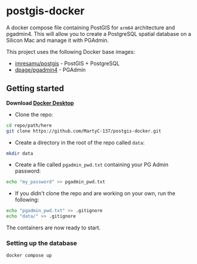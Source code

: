 # postgis-docker
A docker compose file containing PostGIS for `arm64` architecture and pgadmin4. This will allow you to create a PostgreSQL spatial database on a Silicon Mac and manage it with PGAdmin.

This project uses the following Docker base images:

- [imresamu/postgis](https://hub.docker.com/r/imresamu/postgis) - PostGIS + PostgreSQL
- [dpage/pgadmin4](https://hub.docker.com/r/dpage/pgadmin4) - PGAdmin

## Getting started

**Download [Docker Desktop](https://www.docker.com/products/docker-desktop/)** 

- Clone the repo:
  
``` sh
cd repo/path/here
git clone https://github.com/MartyC-137/postgis-docker.git
```

- Create a directory in the root of the repo called `data`:

``` sh
mkdir data
```

- Create a file called `pgadmin_pwd.txt` containing your PG Admin password:

``` sh
echo "my_password" >> pgadmin_pwd.txt
```

- If you didn't clone the repo and are working on your own, run the following:
  
``` sh
echo "pgadmin_pwd.txt" >> .gitignore
echo "data/" >> .gitignore
```

The containers are now ready to start.

### Setting up the database

``` sh
docker compose up
```